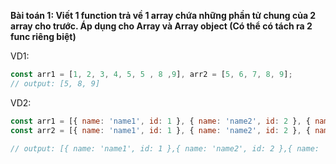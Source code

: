 **Bài toán 1: Viết 1 function trả về 1 array chứa những phần tử chung của 2 array cho trước. Áp dụng cho Array và Array object (Có thể có tách ra 2 func riêng biệt)**

VD1: 
```javascript
const arr1 = [1, 2, 3, 4, 5, 5 , 8 ,9], arr2 = [5, 6, 7, 8, 9];
// output: [5, 8, 9]
```

VD2: 
```javascript
const arr1 = [{ name: 'name1', id: 1 }, { name: 'name2', id: 2 }, { name: 'name3', id: 3 }, { name: 'name5', id: 5 }];
const arr2 = [{ name: 'name1', id: 1 }, { name: 'name2', id: 2 }, { name: 'name3', id: 3 }, { name: 'name4', id: 4 }, { name: 'name5', id: 5 }];

// output: [{ name: 'name1', id: 1 },{ name: 'name2', id: 2 },{ name: 'name3', id: 3 },{ name: 'name5', id: 5 }]
```
